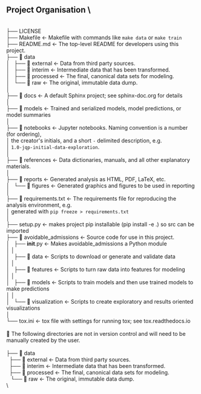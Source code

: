 ## Project Organisation \
 \
    ├── LICENSE \
    ├── Makefile           <- Makefile with commands like `make data` or `make train` \
    ├── README.md          <- The top-level README for developers using this project. \
    ├── :file_folder: data \
    │   ├── :file_folder: external       <- Data from third party sources. \
    │   ├── :file_folder: interim        <- Intermediate data that has been transformed. \
    │   ├── :file_folder: processed      <- The final, canonical data sets for modeling. \
    │   └── :file_folder: raw            <- The original, immutable data dump. \
    │ \
    ├── :file_folder: docs               <- A default Sphinx project; see sphinx-doc.org for details \
    │ \
    ├── :file_folder: models             <- Trained and serialized models, model predictions, or model summaries \
    │ \
    ├── :file_folder: notebooks          <- Jupyter notebooks. Naming convention is a number (for ordering), \
    │                         the creator's initials, and a short `-` delimited description, e.g. \
    │                         `1.0-jqp-initial-data-exploration`. \
    │ \
    ├── :file_folder: references         <- Data dictionaries, manuals, and all other explanatory materials. \
    │ \
    ├── :file_folder: reports            <- Generated analysis as HTML, PDF, LaTeX, etc. \
    │   └── :file_folder: figures        <- Generated graphics and figures to be used in reporting \
    │ \
    ├── :file_folder: requirements.txt   <- The requirements file for reproducing the analysis environment, e.g. \
    │                         generated with `pip freeze > requirements.txt` \
    │ \
    ├── setup.py           <- makes project pip installable (pip install -e .) so src can be imported \
    ├── :file_folder: avoidable_admissions <- Source code for use in this project. \
    │   ├── __init__.py    <- Makes avoidable_admissions a Python module \
    │   │ \
    │   ├── :file_folder: data           <- Scripts to download or generate and validate data \
    │   │ \
    │   ├── :file_folder: features       <- Scripts to turn raw data into features for modeling \
    │   │ \
    │   ├── :file_folder: models         <- Scripts to train models and then use trained models to make predictions \
    │   │ \
    │   └── :file_folder: visualization  <- Scripts to create exploratory and results oriented visualizations \
    │ \
    └── tox.ini            <- tox file with settings for running tox; see tox.readthedocs.io \
 \
:file_folder: The following directories are not in version control and will need to be manually created by the user. \
 \
    ├── :file_folder: data \
        ├── :file_folder: external       <- Data from third party sources. \
        ├── :file_folder: interim        <- Intermediate data that has been transformed. \
        ├── :file_folder: processed      <- The final, canonical data sets for modeling. \
        └── :file_folder: raw            <- The original, immutable data dump. \
 \
